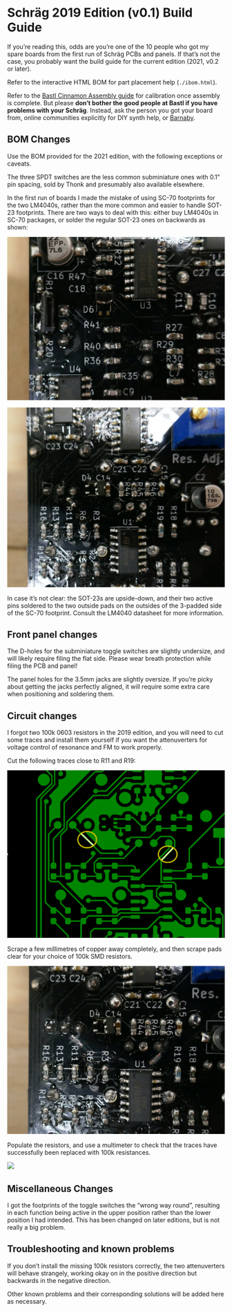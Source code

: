 # Schräg 2019 Edition (v0.1) Build Guide

If you’re reading this, odds are you’re one of the 10 people who got my spare boards from the first run of Schräg PCBs and panels. If that’s not the case, you probably want the build guide for the current edition (2021, v0.2 or later).

Refer to the interactive HTML BOM for part placement help (`./ibom.html`).

Refer to the [Bastl Cinnamon Assembly guide](https://bastl-instruments.com/content/files/cinnamon-1.2-assembly-guide.pdf) for calibration once assembly is complete. But please **don’t bother the good people at Bastl if you have problems with your Schräg**. Instead, ask the person you got your board from, online communities explicitly for DIY synth help, or [Barnaby](https://waterpigs.co.uk).

## BOM Changes

Use the BOM provided for the 2021 edition, with the following exceptions or caveats.

The three SPDT switches are the less common subminiature ones with 0.1" pin spacing, sold by Thonk and presumably also available elsewhere.

In the first run of boards I made the mistake of using SC-70 footprints for the two LM4040s, rather than the more common and easier to handle SOT-23 footprints. There are two ways to deal with this: either buy LM4040s in SC-70 packages, or solder the regular SOT-23 ones on backwards as shown:

![](/img/schraeg-2019-v0.2-d6-sot-23.jpeg)

![](/img/schraeg-2019-v0.2-d4-sot-23.jpeg)

In case it’s not clear: the SOT-23s are upside-down, and their two active pins soldered to the two outside pads on the outsides of the 3-padded side of the SC-70 footprint. Consult the LM4040 datasheet for more information.

## Front panel changes

The D-holes for the subminiature toggle switches are slightly undersize, and will likely require filing the flat side. Please wear breath protection while filing the PCB and panel!

The panel holes for the 3.5mm jacks are slightly oversize. If you’re picky about getting the jacks perfectly aligned, it will require some extra care when positioning and soldering them.

## Circuit changes

I forgot two 100k 0603 resistors in the 2019 edition, and you will need to cut some traces and install them yourself if you want the attenuverters for voltage control of resonance and FM to work properly.

Cut the following traces close to R11 and R19:

![](/img/schraeg-2019-v0.2-missing-resistor-locations.png)

Scrape a few millimetres of copper away completely, and then scrape pads clear for your choice of 100k SMD resistors.

![](/img/schraeg-2019-v0.2-missing-resistors-unpopulated.jpeg)

Populate the resistors, and use a multimeter to check that the traces have successfully been replaced with 100k resistances.

![](schraeg-2019-v0.2-missing-resistors-populated.jpeg)

## Miscellaneous Changes

I got the footprints of the toggle switches the “wrong way round”, resulting in each function being active in the upper position rather than the lower position I had intended. This has been changed on later editions, but is not really a big problem.

## Troubleshooting and known problems

If you don’t install the missing 100k resistors correctly, the two attenuverters will behave strangely, working okay on in the positive direction but backwards in the negative direction.

Other known problems and their corresponding solutions will be added here as necessary.